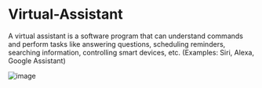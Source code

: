 # Virtual-Assistant
A virtual assistant is a software program that can understand commands and perform tasks like answering questions, scheduling reminders, searching information, controlling smart devices, etc.
(Examples: Siri, Alexa, Google Assistant)

![image](https://github.com/user-attachments/assets/1bcac34c-8ac2-4ef3-ad16-2291017af825)
